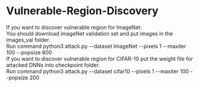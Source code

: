 # Vulnerable-Region-Discovery
If you want to discover vulnerable region for ImageNet:  
You should download imageNet validation set and put images in the images_val folder.  
Run command python3 attack.py --dataset ImageNet --pixels 1 --maxiter 100 --popsize 800  
If you want to discover vulnerable region for CIFAR-10 put the weight file for attacked DNNs into checkpoint folder.  
Run command python3 attack.py --dataset cifar10 --pixels 1 --maxiter 100 --popsize 200  
